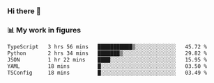 ### Hi there 👋

### 📊 My work in figures

<!--START_SECTION:waka-->

```txt
TypeScript   3 hrs 56 mins   ███████████▒░░░░░░░░░░░░░   45.72 %
Python       2 hrs 34 mins   ███████▒░░░░░░░░░░░░░░░░░   29.82 %
JSON         1 hr 22 mins    ████░░░░░░░░░░░░░░░░░░░░░   15.95 %
YAML         18 mins         █░░░░░░░░░░░░░░░░░░░░░░░░   03.50 %
TSConfig     18 mins         █░░░░░░░░░░░░░░░░░░░░░░░░   03.49 %
```

<!--END_SECTION:waka-->
